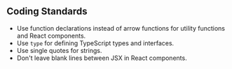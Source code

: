 ## Coding Standards

- Use function declarations instead of arrow functions for utility functions and React components.
- Use `type` for defining TypeScript types and interfaces.
- Use single quotes for strings.
- Don't leave blank lines between JSX in React components.
